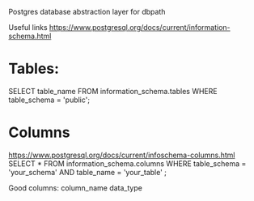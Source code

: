 Postgres database abstraction layer for dbpath

Useful links
https://www.postgresql.org/docs/current/information-schema.html


# Tables:
SELECT table_name FROM information_schema.tables WHERE table_schema = 'public';


# Columns
https://www.postgresql.org/docs/current/infoschema-columns.html
SELECT *
FROM information_schema.columns
WHERE table_schema = 'your_schema'
AND table_name   = 'your_table' ;

Good columns: 
column_name
data_type  